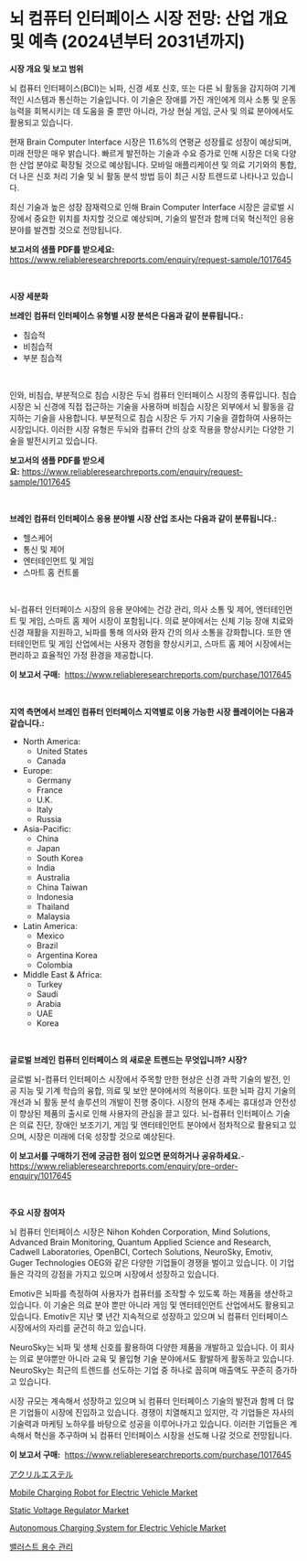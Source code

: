 <p><h1>뇌 컴퓨터 인터페이스 시장 전망: 산업 개요 및 예측 (2024년부터 2031년까지)</h1></p><p><strong>시장 개요 및 보고 범위</strong></p>
<p><p>뇌 컴퓨터 인터페이스(BCI)는 뇌파, 신경 세포 신호, 또는 다른 뇌 활동을 감지하여 기계적인 시스템과 통신하는 기술입니다. 이 기술은 장애를 가진 개인에게 의사 소통 및 운동 능력을 회복시키는 데 도움을 줄 뿐만 아니라, 가상 현실 게임, 군사 및 의료 분야에서도 활용되고 있습니다. </p><p>현재 Brain Computer Interface 시장은 11.6%의 연평균 성장률로 성장이 예상되며, 미래 전망은 매우 밝습니다. 빠르게 발전하는 기술과 수요 증가로 인해 시장은 더욱 다양한 산업 분야로 확장될 것으로 예상됩니다. 모바일 애플리케이션 및 의료 기기와의 통합, 더 나은 신호 처리 기술 및 뇌 활동 분석 방법 등이 최근 시장 트렌드로 나타나고 있습니다.</p><p>최신 기술과 높은 성장 잠재력으로 인해 Brain Computer Interface 시장은 글로벌 시장에서 중요한 위치를 차지할 것으로 예상되며, 기술의 발전과 함께 더욱 혁신적인 응용 분야를 발견할 것으로 전망됩니다.</p></p>
<p><strong>보고서의 샘플 PDF를 받으세요:</strong> <a href="https://www.reliableresearchreports.com/enquiry/request-sample/1017645">https://www.reliableresearchreports.com/enquiry/request-sample/1017645</a></p>
<p>&nbsp;</p>
<p><strong>시장 세분화</strong></p>
<p><strong>브레인 컴퓨터 인터페이스 유형별 시장 분석은 다음과 같이 분류됩니다.:</strong></p>
<p><ul><li>침습적</li><li>비침습적</li><li>부분 침습적</li></ul></p>
<p>&nbsp;</p>
<p><p>인와, 비침습, 부분적으로 침습 시장은 두뇌 컴퓨터 인터페이스 시장의 종류입니다. 침습 시장은 뇌 신경에 직접 접근하는 기술을 사용하며 비침습 시장은 외부에서 뇌 활동을 감지하는 기술을 사용합니다. 부분적으로 침습 시장은 두 가지 기술을 결합하여 사용하는 시장입니다. 이러한 시장 유형은 두뇌와 컴퓨터 간의 상호 작용을 향상시키는 다양한 기술을 발전시키고 있습니다.</p></p>
<p><strong>보고서의 샘플 PDF를 받으세요:</strong>&nbsp;<a href="https://www.reliableresearchreports.com/enquiry/request-sample/1017645">https://www.reliableresearchreports.com/enquiry/request-sample/1017645</a></p>
<p>&nbsp;</p>
<p><strong> 브레인 컴퓨터 인터페이스 응용 분야별 시장 산업 조사는 다음과 같이 분류됩니다.:</strong></p>
<p><ul><li>헬스케어</li><li>통신 및 제어</li><li>엔터테인먼트 및 게임</li><li>스마트 홈 컨트롤</li></ul></p>
<p>&nbsp;</p>
<p><p>뇌-컴퓨터 인터페이스 시장의 응용 분야에는 건강 관리, 의사 소통 및 제어, 엔터테인먼트 및 게임, 스마트 홈 제어 시장이 포함됩니다. 의료 분야에서는 신체 기능 장애 치료와 신경 재활을 지원하고, 뇌파를 통해 의사와 환자 간의 의사 소통을 강화합니다. 또한 엔터테인먼트 및 게임 산업에서는 사용자 경험을 향상시키고, 스마트 홈 제어 시장에서는 편리하고 효율적인 가정 환경을 제공합니다.</p></p>
<p><strong>이 보고서 구매:</strong>&nbsp; <a href="https://www.reliableresearchreports.com/purchase/1017645">https://www.reliableresearchreports.com/purchase/1017645</a></p>
<p>&nbsp;</p>
<p><strong>지역 측면에서 브레인 컴퓨터 인터페이스 지역별로 이용 가능한 시장 플레이어는 다음과 같습니다.:</strong></p>
<p><ul>
    <li>
        North America:
        <ul>
            <li>United States</li>
            <li>Canada</li>
        </ul>
    </li>
    <li>
        Europe:
        <ul>
            <li>Germany</li>
            <li>France</li>
            <li>U.K.</li>
            <li>Italy</li>
            <li>Russia</li>
        </ul>
    </li>
    <li>
        Asia-Pacific:
        <ul>
            <li>China</li>
            <li>Japan</li>
            <li>South Korea</li>
            <li>India</li>
            <li>Australia</li>
            <li>China Taiwan</li>
            <li>Indonesia</li>
            <li>Thailand</li>
            <li>Malaysia</li>
        </ul>
    </li>
    <li>
        Latin America:
        <ul>
            <li>Mexico</li>
            <li>Brazil</li>
            <li>Argentina Korea</li>
            <li>Colombia</li>
        </ul>
    </li>
    <li>
        Middle East & Africa:
        <ul>
            <li>Turkey</li>
            <li>Saudi</li>
            <li>Arabia</li>
            <li>UAE</li>
            <li>Korea</li>
        </ul>
    </li>
    </ul></p>
<p>&nbsp;</p>
<p><strong>글로벌 브레인 컴퓨터 인터페이스 의 새로운 트렌드는 무엇입니까? 시장?</strong></p>
<p><p>글로벌 뇌-컴퓨터 인터페이스 시장에서 주목할 만한 현상은 신경 과학 기술의 발전, 인공 지능 및 기계 학습의 융합, 의료 및 보안 분야에서의 적용이다. 또한 뇌파 감지 기술의 개선과 뇌 활동 분석 솔루션의 개발이 진행 중이다. 시장의 현재 추세는 휴대성과 안전성이 향상된 제품의 출시로 인해 사용자의 관심을 끌고 있다. 뇌-컴퓨터 인터페이스 기술은 의료 진단, 장애인 보조기기, 게임 및 엔터테인먼트 분야에서 점차적으로 활용되고 있으며, 시장은 미래에 더욱 성장할 것으로 예상된다.</p></p>
<p><strong>이 보고서를 구매하기 전에 궁금한 점이 있으면 문의하거나 공유하세요.</strong>- <a href="https://www.reliableresearchreports.com/enquiry/pre-order-enquiry/1017645">https://www.reliableresearchreports.com/enquiry/pre-order-enquiry/1017645</a></p>
<p>&nbsp;</p>
<p><strong>주요 시장 참여자</strong></p>
<p><p>뇌 컴퓨터 인터페이스 시장은 Nihon Kohden Corporation, Mind Solutions, Advanced Brain Monitoring, Quantum Applied Science and Research, Cadwell Laboratories, OpenBCI, Cortech Solutions, NeuroSky, Emotiv, Guger Technologies OEG와 같은 다양한 기업들이 경쟁을 벌이고 있습니다. 이 기업들은 각각의 강점을 가지고 있으며 시장에서 성장하고 있습니다.</p><p>Emotiv은 뇌파를 측정하여 사용자가 컴퓨터를 조작할 수 있도록 하는 제품을 생산하고 있습니다. 이 기술은 의료 분야 뿐만 아니라 게임 및 엔터테인먼트 산업에서도 활용되고 있습니다. Emotiv은 지난 몇 년간 지속적으로 성장하고 있으며 뇌 컴퓨터 인터페이스 시장에서의 자리를 굳건히 하고 있습니다.</p><p>NeuroSky는 뇌파 및 생체 신호를 활용하여 다양한 제품을 개발하고 있습니다. 이 회사는 의료 분야뿐만 아니라 교육 및 몰입형 기술 분야에서도 활발하게 활동하고 있습니다. NeuroSky는 최근의 트렌드를 선도하는 기업 중 하나로 꼽히며 매출액도 꾸준히 증가하고 있습니다.</p><p>시장 규모는 계속해서 성장하고 있으며 뇌 컴퓨터 인터페이스 기술의 발전과 함께 더 많은 기업들이 시장에 진입하고 있습니다. 경쟁이 치열해지고 있지만, 각 기업들은 자사의 기술력과 마케팅 노하우를 바탕으로 성공을 이루어나가고 있습니다. 이러한 기업들은 계속해서 혁신을 추구하며 뇌 컴퓨터 인터페이스 시장을 선도해 나갈 것으로 전망됩니다.</p></p>
<p><strong>이 보고서 구매:</strong>&nbsp;&nbsp;<a href="https://www.reliableresearchreports.com/purchase/1017645">https://www.reliableresearchreports.com/purchase/1017645</a></p>
<p><p><a href="https://github.com/efcvopdgkdx128/Market-Research-Report-List-1/blob/main/1637349189231.md">アクリルエステル</a></p><p><a href="https://github.com/derrinmiltonellis35gcl/Market-Research-Report-List-1/blob/main/mobile-charging-robot-for-electric-vehicle-market.md">Mobile Charging Robot for Electric Vehicle Market</a></p><p><a href="https://view.publitas.com/reportprime-1/static-voltage-regulator-market-with-the-goal-of-estimating-the-market-size-and-future-growth-potential-of-various-market-segments-based-on-component-applications-end-user-and-region/">Static Voltage Regulator Market</a></p><p><a href="https://github.com/Chiragrp22/Market-Research-Report-List-3/blob/main/autonomous-charging-system-for-electric-vehicle-market.md">Autonomous Charging System for Electric Vehicle Market</a></p><p><a href="https://github.com/fredrickeglers/Market-Research-Report-List-1/blob/main/6123899189137.md">밸러스트 용수 관리</a></p></p>
